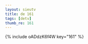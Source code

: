 ```yaml
--- 
layout: sieutv
title: de 161
tags: [detv]
thumb_re: 161
---
```

{% include oADdzK6f4W key="161" %} 
